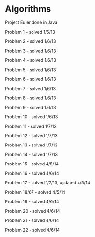 Algorithms
==========

Project Euler done in Java

Problem 1 - solved 1/6/13

Problem 2 - solved 1/6/13

Problem 3 - solved 1/6/13

Problem 4 - solved 1/6/13

Problem 5 - solved 1/6/13

Problem 6 - solved 1/6/13

Problem 7 - solved 1/6/13

Problem 8 - solved 1/6/13

Problem 9 - solved 1/6/13

Problem 10 - solved 1/6/13

Problem 11 - solved 1/7/13

Problem 12 - solved 1/7/13

Problem 13 - solved 1/7/13

Problem 14 - solved 1/7/13

Problem 15 - solved 4/5/14

Problem 16 - solved 4/6/14

Problem 17 - solved 1/7/13, updated 4/5/14

Problem 18/67 - solved 4/5/14

Problem 19 - solved 4/6/14

Problem 20 - solved 4/6/14

Problem 21 - solved 4/6/14

Problem 22 - solved 4/6/14

